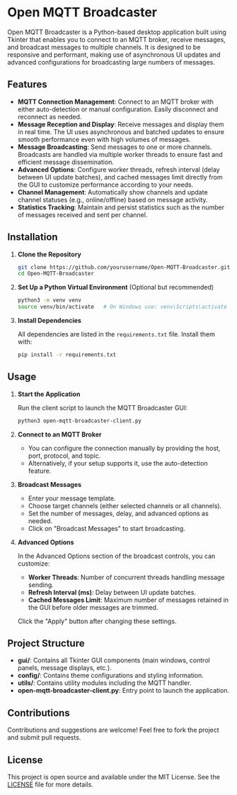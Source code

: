 # Open MQTT Broadcaster

Open MQTT Broadcaster is a Python-based desktop application built using Tkinter that enables you to connect to an MQTT broker, receive messages, and broadcast messages to multiple channels. It is designed to be responsive and performant, making use of asynchronous UI updates and advanced configurations for broadcasting large numbers of messages.

## Features

- **MQTT Connection Management**: Connect to an MQTT broker with either auto-detection or manual configuration. Easily disconnect and reconnect as needed.
- **Message Reception and Display**: Receive messages and display them in real time. The UI uses asynchronous and batched updates to ensure smooth performance even with high volumes of messages.
- **Message Broadcasting**: Send messages to one or more channels. Broadcasts are handled via multiple worker threads to ensure fast and efficient message dissemination.
- **Advanced Options**: Configure worker threads, refresh interval (delay between UI update batches), and cached messages limit directly from the GUI to customize performance according to your needs.
- **Channel Management**: Automatically show channels and update channel statuses (e.g., online/offline) based on message activity.
- **Statistics Tracking**: Maintain and persist statistics such as the number of messages received and sent per channel.

## Installation

1. **Clone the Repository**

   ```bash
   git clone https://github.com/yourusername/Open-MQTT-Broadcaster.git
   cd Open-MQTT-Broadcaster
   ```

2. **Set Up a Python Virtual Environment** (Optional but recommended)

   ```bash
   python3 -m venv venv
   source venv/bin/activate   # On Windows use: venv\Scripts\activate
   ```

3. **Install Dependencies**

   All dependencies are listed in the `requirements.txt` file. Install them with:

   ```bash
   pip install -r requirements.txt
   ```

## Usage

1. **Start the Application**

   Run the client script to launch the MQTT Broadcaster GUI:

   ```bash
   python3 open-mqtt-broadcaster-client.py
   ```

2. **Connect to an MQTT Broker**

   - You can configure the connection manually by providing the host, port, protocol, and topic.
   - Alternatively, if your setup supports it, use the auto-detection feature.

3. **Broadcast Messages**

   - Enter your message template.
   - Choose target channels (either selected channels or all channels).
   - Set the number of messages, delay, and advanced options as needed.
   - Click on "Broadcast Messages" to start broadcasting.

4. **Advanced Options**

   In the Advanced Options section of the broadcast controls, you can customize:
   - **Worker Threads**: Number of concurrent threads handling message sending.
   - **Refresh Interval (ms)**: Delay between UI update batches.
   - **Cached Messages Limit**: Maximum number of messages retained in the GUI before older messages are trimmed.
   
   Click the "Apply" button after changing these settings.

## Project Structure

- **gui/**: Contains all Tkinter GUI components (main windows, control panels, message displays, etc.).
- **config/**: Contains theme configurations and styling information.
- **utils/**: Contains utility modules including the MQTT handler.
- **open-mqtt-broadcaster-client.py**: Entry point to launch the application.

## Contributions

Contributions and suggestions are welcome! Feel free to fork the project and submit pull requests.

## License

This project is open source and available under the MIT License. See the [LICENSE](LICENSE) file for more details. 